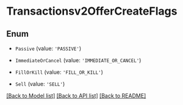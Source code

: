 # Transactionsv2OfferCreateFlags


## Enum

* `Passive` (value: `'PASSIVE'`)

* `ImmediateOrCancel` (value: `'IMMEDIATE_OR_CANCEL'`)

* `FillOrKill` (value: `'FILL_OR_KILL'`)

* `Sell` (value: `'SELL'`)

[[Back to Model list]](../README.md#documentation-for-models) [[Back to API list]](../README.md#documentation-for-api-endpoints) [[Back to README]](../README.md)
